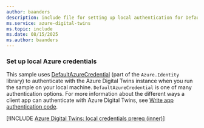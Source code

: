 ```yaml
---
author: baanders
description: include file for setting up local authentication for DefaultAzureCredential in Azure Digital Twins samples - with intro
ms.service: azure-digital-twins
ms.topic: include
ms.date: 08/15/2025
ms.author: baanders
---
```


### Set up local Azure credentials

This sample uses [DefaultAzureCredential](/dotnet/api/azure.identity.defaultazurecredential?view=azure-dotnet&preserve-view=true) (part of the `Azure.Identity` library) to authenticate with the Azure Digital Twins instance when you run the sample on your local machine. `DefaultAzureCredential` is one of many authentication options. For more information about the different ways a client app can authenticate with Azure Digital Twins, see [Write app authentication code](../how-to-authenticate-client.md).

[!INCLUDE [Azure Digital Twins: local credentials prereq (inner)](digital-twins-local-credentials-inner.md)]